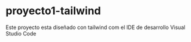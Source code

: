 # proyecto1-tailwind
Este proyecto esta diseñado con tailwind com el IDE de desarrollo Visual Studio Code
